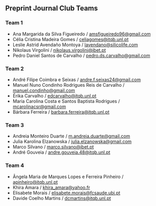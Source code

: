 ## Preprint Journal Club Teams

### Team 1

* Ana Margarida da Silva Figueiredo / amsfigueiredo96@gmail.com
* Célia Cristina Madeira Gomes / celiagomes@itqb.unl.pt
* Leslie Astrid Avendaño Montoya / lavendano@silicolife.com
* Nikolaus Virgolini / nikolaus.virgolini@ibet.pt
* Pedro Daniel Santos de Carvalho / pedro.ds.carvalho@gmail.com

### Team 2

* André Filipe Coimbra e Seixas / andre.f.seixas24@gmail.com
* Manuel Nuno Condinho Rodrigues Reis de Carvalho / manuel.condinho@gmail.com
* Érika Carvalho / edcarvalho@itqb.unl.pt
* Maria Carolina Costa e Santos Baptista Rodrigues / mcarolinacsr@gmail.com
* Bárbara Ferreira / barbara.ferreira@itqb.unl.pt

### Team 3

* Andreia Monteiro Duarte / m.andreia.duarte@gmail.com
* Julia Karolina Elzanowska / julia.elzanowska@gmail.com
* Marco Silvano / marco.silvano@ibet.pt
* André Gouveia / andre.gouveia.48@itqb.unl.pt

### Team 4

* Ângela Maria de Marques Lopes e Ferreira Pinheiro / apinheiro@itqb.unl.pt
* Khira Amara / khira_amara@yahoo.fr
* Elisabete Morais / elisabete.morais@fcsaude.ubi.pt
* Davide Coelho Martins / dcmartins@itqb.unl.pt

